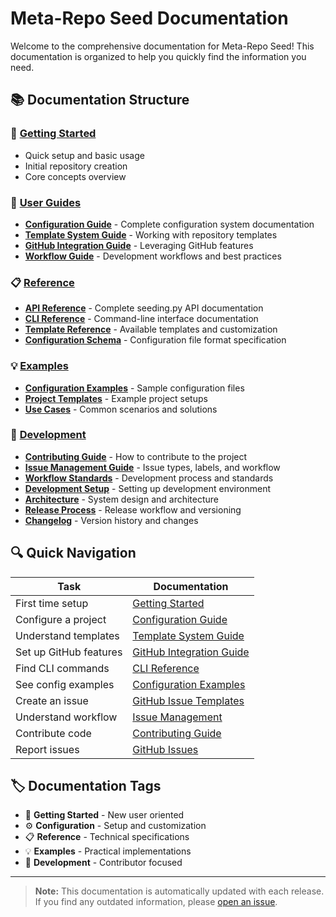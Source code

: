 # Meta-Repo Seed Documentation

Welcome to the comprehensive documentation for Meta-Repo Seed! This documentation is organized to help you quickly find the information you need.

## 📚 Documentation Structure

### 🚀 [Getting Started](../README.md)
- Quick setup and basic usage
- Initial repository creation
- Core concepts overview

### 📖 [User Guides](./guides/)
- **[Configuration Guide](./guides/configuration.md)** - Complete configuration system documentation
- **[Template System Guide](./guides/templates.md)** - Working with repository templates
- **[GitHub Integration Guide](./guides/github-integration.md)** - Leveraging GitHub features
- **[Workflow Guide](./guides/workflow.md)** - Development workflows and best practices

### 📋 [Reference](./reference/)
- **[API Reference](./reference/api.md)** - Complete seeding.py API documentation
- **[CLI Reference](./reference/cli.md)** - Command-line interface documentation
- **[Template Reference](./reference/templates.md)** - Available templates and customization
- **[Configuration Schema](./reference/config-schema.md)** - Configuration file format specification

### 💡 [Examples](./examples/)
- **[Configuration Examples](./examples/configurations.md)** - Sample configuration files
- **[Project Templates](./examples/project-templates.md)** - Example project setups
- **[Use Cases](./examples/use-cases.md)** - Common scenarios and solutions

### 🔧 [Development](./development/)
- **[Contributing Guide](./development/contributing.md)** - How to contribute to the project
- **[Issue Management Guide](./development/issue-management.md)** - Issue types, labels, and workflow
- **[Workflow Standards](./development/workflow-standards.md)** - Development process and standards
- **[Development Setup](./development/setup.md)** - Setting up development environment
- **[Architecture](./development/architecture.md)** - System design and architecture
- **[Release Process](./development/releases.md)** - Release workflow and versioning
- **[Changelog](./development/changelog.md)** - Version history and changes

## 🔍 Quick Navigation

| Task | Documentation |
|------|---------------|
| First time setup | [Getting Started](../README.md) |
| Configure a project | [Configuration Guide](./guides/configuration.md) |
| Understand templates | [Template System Guide](./guides/templates.md) |
| Set up GitHub features | [GitHub Integration Guide](./guides/github-integration.md) |
| Find CLI commands | [CLI Reference](./reference/cli.md) |
| See config examples | [Configuration Examples](./examples/configurations.md) |
| Create an issue | [GitHub Issue Templates](../.github/ISSUE_TEMPLATE/) |
| Understand workflow | [Issue Management](./development/issue-management.md) |
| Contribute code | [Contributing Guide](./development/contributing.md) |
| Report issues | [GitHub Issues](https://github.com/ChrisClements1987/meta-repo-seed/issues) |

## 🏷️ Documentation Tags

- 🚀 **Getting Started** - New user oriented
- ⚙️ **Configuration** - Setup and customization
- 📋 **Reference** - Technical specifications
- 💡 **Examples** - Practical implementations
- 🔧 **Development** - Contributor focused

---

> **Note:** This documentation is automatically updated with each release. If you find any outdated information, please [open an issue](https://github.com/your-org/meta-repo-seed/issues).